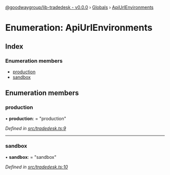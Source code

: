 [@goodwaygroup/lib-tradedesk - v0.0.0](../README.md) › [Globals](../globals.md) › [ApiUrlEnvironments](apiurlenvironments.md)

# Enumeration: ApiUrlEnvironments

## Index

### Enumeration members

* [production](apiurlenvironments.md#production)
* [sandbox](apiurlenvironments.md#sandbox)

## Enumeration members

###  production

• **production**: = "production"

*Defined in [src/tradedesk.ts:9](https://github.com/GoodwayGroup/lib-tradedesk/blob/270f1e7/src/tradedesk.ts#L9)*

___

###  sandbox

• **sandbox**: = "sandbox"

*Defined in [src/tradedesk.ts:10](https://github.com/GoodwayGroup/lib-tradedesk/blob/270f1e7/src/tradedesk.ts#L10)*

